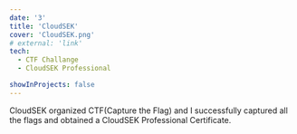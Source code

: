 ```yaml
---
date: '3'
title: 'CloudSEK'
cover: 'CloudSEK.png'
# external: 'link'
tech:
  - CTF Challange
  - CloudSEK Professional

showInProjects: false
---
```


CloudSEK organized CTF(Capture the Flag) and I successfully captured all the flags and obtained a CloudSEK Professional Certificate.
